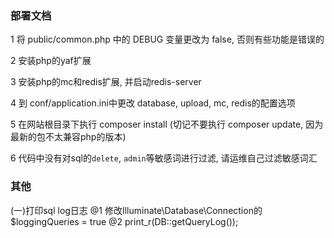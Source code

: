 ### 部署文档
1 将 public/common.php 中的 DEBUG 变量更改为 false, 否则有些功能是错误的

2 安装php的yaf扩展

3 安装php的mc和redis扩展, 并启动redis-server

4 到 conf/application.ini中更改 database, upload, mc, redis的配置选项

5 在网站根目录下执行 composer install (切记不要执行 composer update, 因为最新的包不太兼容php的版本)

6 代码中没有对sql的`delete`, `admin`等敏感词进行过滤, 请运维自己过滤敏感词汇








### 其他

(一)打印sql log日志
@1 修改Illuminate\Database\Connection的$loggingQueries = true
@2 print_r(DB::getQueryLog());

